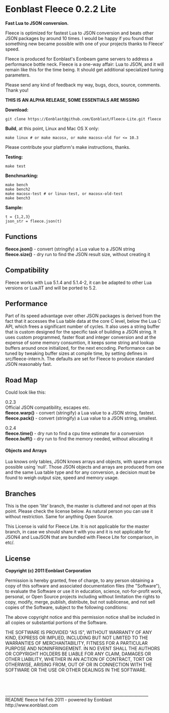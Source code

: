 <div class=head></div>

# Eonblast Fleece 0.2.2 Lite

**Fast Lua to JSON conversion.**

Fleece is optimized for fastest Lua to JSON conversion and beats other JSON packages by around 10 times.  I would be happy if you found that something new became possible with one of your projects thanks to Fleece' speed.

Fleece is produced for Eonblast's Eonbeam game servers to address a performance bottle neck.  Fleece is a one-way affair: Lua to JSON, and it will remain like this for the time being. It should get additional specialized tuning parameters. 

Please send any kind of feedback my way, bugs, docs, source, comments. Thank you! 

**THIS IS AN ALPHA RELEASE, SOME ESSENTIALS ARE MISSING**

**Download:**

	git clone https://Eonblast@github.com/Eonblast/Fleece-Lite.git fleece

**Build**, at this point, Linux and Mac OS X only:

	make linux # or make macosx, or make macosx-old for <= 10.3

Please contribute your platform's make instructions, thanks.

**Testing:**

	make test

**Benchmarking:**

	make bench
	make bench2
	make macosx-test # or linux-test, or macosx-old-test
	make bench3

**Sample:**

	t = {1,2,3}
	json_str = fleece.json(t)

## Functions

**fleece.json()** - convert (stringify) a Lua value to a JSON string  
**fleece.size()** - dry run to find the JSON result size, without creating it  

## Compatibility
	
Fleece works with Lua 5.1.4 and 5.1.4-2, it can be adapted to other Lua versions or LuaJIT and will be ported to 5.2. 

## Performance

Part of its speed advantage over other JSON packages is derived from the fact that it accesses the Lua table data at the core C level, below the Lua C API, which frees a significant number of cycles. It also uses a string buffer that is custom designed for the specific task of building a JSON string. It uses custom programmed, faster float and integer conversion and at the expense of some memory consumtion, it keeps some string and lookup buffers around once initialized, for the next encoding. Performance can be tuned by tweaking buffer sizes at compile time, by setting defines in src/fleece-intern.h. The defaults are set for Fleece to produce standard JSON reasonably fast.

## Road Map 

Could look like this:

0.2.3   
Official JSON compatibility, escapes etc.   
**fleece.warp()** - convert (stringify) a Lua value to a JSON string, fastest.   
**fleece.pack()** - convert (stringify) a Lua value to a JSON string, smallest.   

0.2.4  
**fleece.time()** - dry run to find a cpu time estimate for a conversion   
**fleece.buff()** - dry run to find the memory needed, without allocating it    


#### Objects and Arrays

Lua knows only tables, JSON knows arrays and objects, with sparse arrays possible using 'null'. Those JSON objects and arrays are produced from one and the same Lua table type and for any conversion, a decision must be found to weigh output size, speed and memory usage. 

## Branches

This is the open 'lite' branch, the master is cluttered and not open at this point. Please check the license below. As natural person you can use it without restriction. Same for anything Open Source. 

This License is valid for Fleece Lite. It is not applicable for the master branch, in case we should share it with you and it is not applicable for JSON4 and LuaJSON that are bundled with Fleece Lite for comparison, in etc/.

## License

**Copyright (c) 2011 Eonblast Corporation**

Permission is  hereby  granted,  free of charge,  to  any person
obtaining  a copy of  this software and associated documentation
files  (the  "Software"),  to  evaluate  the Software  or use it
in education,  science,  not-for-profit work,  personal, or Open
Source projects including without limitation the rights  to copy,
modify, merge, publish, distribute,  but not sublicense, and not
sell copies of the Software, subject to the following conditions:

The above copyright notice and this  permission notice  shall be
included  in all copies or substantial portions of  the Software.

THE SOFTWARE IS PROVIDED  "AS IS",  WITHOUT WARRANTY OF ANY KIND,
EXPRESS OR IMPLIED, INCLUDING BUT NOT LIMITED TO  THE WARRANTIES
OF  MERCHANTABILITY,   FITNESS  FOR  A  PARTICULAR  PURPOSE  AND
NONINFRINGEMENT.  IN  NO  EVENT  SHALL  THE AUTHORS OR COPYRIGHT
HOLDERS  BE  LIABLE FOR  ANY CLAIM,  DAMAGES OR  OTHER LIABILITY,
WHETHER IN AN ACTION OF  CONTRACT,  TORT  OR OTHERWISE,  ARISING
FROM,  OUT OF OR  IN CONNECTION WITH THE SOFTWARE  OR THE USE OR
OTHER DEALINGS IN THE SOFTWARE.

<pre>
<style>
div.head { border: 0; border-top-left-radius: 7px; 
           border-bottom-right-radius: 15px; 
           xbackground: url(http://www.eonblast.com/images/fleece-footer-1.1.png) no-repeat top right;
           background: url(etc/images/fleece-footer-1.1.png) no-repeat top right;
           height:81px; padding: 0; margin: 0; }  
div.foot { border: 0; border-bottom-left-radius: 15px; 
           border-bottom-right-radius: 15px; 
           background: url(etc/images/fleece-footer-1.1.png) no-repeat bottom left;
           height:31px; padding: 0; margin: 0; }  
</style>
</pre>
_______________________________________________________________________
README fleece hd Feb 2011 - powered by Eonblast http://www.eonblast.com

<div class=foot></div>
